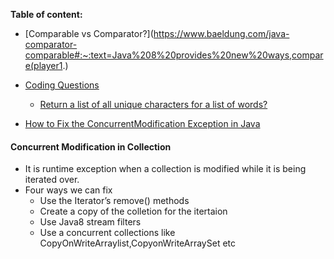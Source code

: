 **Table of content:**

- [Comparable vs Comparator?](https://www.baeldung.com/java-comparator-comparable#:~:text=Java%208%20provides%20new%20ways,compare(player1.)

- [Coding Questions](#coding-collection)
  - [Return a list of all unique characters for a list of words?]()
- [How to Fix the ConcurrentModification Exception in Java](#CJ_01)

<a id="CJ_01"></a>

#### Concurrent Modification in Collection

- It is runtime exception when a collection is modified while it is being iterated over.
- Four ways we can fix
  - Use the Iterator’s remove() methods
  - Create a copy of the colletion for the itertaion
  - Use Java8 stream filters
  - Use a concurrent collections like CopyOnWriteArraylist,CopyonWriteArraySet etc
